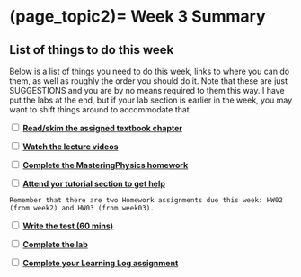 (page_topic2)=
Week 3 Summary
=======================

## List of things to do this week

Below is a list of things you need to do this week, links to where you can do them, as well as roughly the order you should do it.
Note that these are just SUGGESTIONS and you are by no means required to them this way. 
I have put the labs at the end, but if your lab section is earlier in the week, you may want to shift things around to accommodate that.

<label><input type="checkbox" id="week03_task1" class="box"> [**Read/skim the assigned textbook chapter**](./readings.md)</input></label>

<label><input type="checkbox" id="week03_task2" class="box"> [**Watch the lecture videos**](./videos.md) </input></label>


<label><input type="checkbox" id="week03_task3" class="box"> [**Complete the MasteringPhysics homework**](./homework.md) </input></label>

<label><input type="checkbox" id="week03_task4" class="box"> [**Attend yor tutorial section to get help**](https://canvas.ubc.ca/courses/81870/external_tools/5284) </input></label>


```{tip}
Remember that there are two Homework assignments due this week: HW02 (from week2) and HW03 (from week03).
```

<label><input type="checkbox" id="week03_task5" class="box"> [**Write the test (60 mins)**](./test.md) </input></label>

<label><input type="checkbox" id="week03_task6" class="box"> [**Complete the lab**](./lab.md) </input></label>

<label><input type="checkbox" id="week03_task7" class="box"> [**Complete your Learning Log assignment**](./learninglogs.md) </input></label>